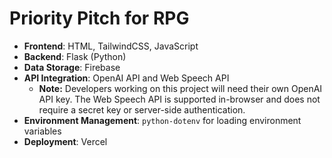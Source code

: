 # Priority Pitch for RPG

- **Frontend**: HTML, TailwindCSS, JavaScript
- **Backend**: Flask (Python)
- **Data Storage**: Firebase
- **API Integration**: OpenAI API and Web Speech API
  - **Note:** Developers working on this project will need their own OpenAI API key. The Web Speech API is supported in-browser and does not require a secret key or server-side authentication.
- **Environment Management**: `python-dotenv` for loading environment variables
- **Deployment**: Vercel